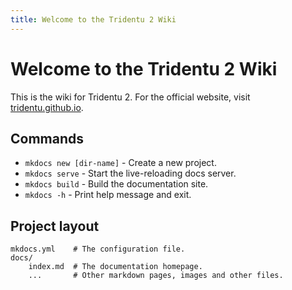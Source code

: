 ```yaml
---
title: Welcome to the Tridentu 2 Wiki
---
```

# Welcome to the Tridentu 2 Wiki

This is the wiki for Tridentu 2. For the official website, visit [tridentu.github.io](https://tridentu.github.io).

## Commands

* `mkdocs new [dir-name]` - Create a new project.
* `mkdocs serve` - Start the live-reloading docs server.
* `mkdocs build` - Build the documentation site.
* `mkdocs -h` - Print help message and exit.

## Project layout

    mkdocs.yml    # The configuration file.
    docs/
        index.md  # The documentation homepage.
        ...       # Other markdown pages, images and other files.
